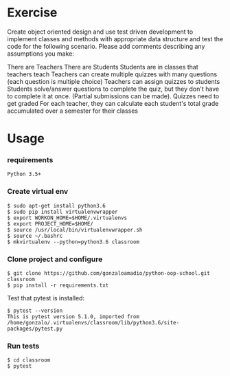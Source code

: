 
# Exercise

Create object oriented design and use test driven development to
implement classes and methods with appropriate data structure
and test the code for the following scenario.
Please add comments describing any assumptions you make:

There are Teachers
There are Students
Students are in classes that teachers teach
Teachers can create multiple quizzes with many questions (each question is multiple choice)
Teachers can assign quizzes to students
Students solve/answer questions to complete the quiz, but they don't have to complete it at
once. (Partial submissions can be made).
Quizzes need to get graded
For each teacher, they can calculate each student's total grade accumulated over a semester
for their classes

# Usage

### requirements

`Python 3.5+`

### Create virtual env 

```
$ sudo apt-get install python3.6
$ sudo pip install virtualenvwrapper
$ export WORKON_HOME=$HOME/.virtualenvs
$ export PROJECT_HOME=$HOME/
$ source /usr/local/bin/virtualenvwrapper.sh
$ source ~/.bashrc
$ mkvirtualenv --python=python3.6 classroom
```

### Clone project and configure


```
$ git clone https://github.com/gonzaloamadio/python-oop-school.git classroom
$ pip install -r requirements.txt
```

Test that pytest is installed:

```
$ pytest --version
This is pytest version 5.1.0, imported from /home/gonzalo/.virtualenvs/classroom/lib/python3.6/site-packages/pytest.py
```

### Run tests

```
$ cd classroom
$ pytest
````
